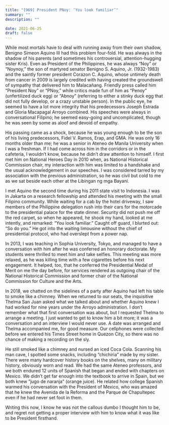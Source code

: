```yaml
---
title: "[969] President PNoy: ‘You look familiar’"
summary: ""
description: ""

date: 2021-06-25
draft: false
---
```


While most mortals have to deal with running away from their own shadow, Benigno Simeon Aquino III had this problem four-fold. He was always in the shadow of his parents (and sometimes his controversial, attention-hugging sister Kris). Even as President of the Philippines, he was always “Noy” or “Noynoy,” the son of martyred senator Benigno S. Aquino, Jr. (1932-1983) and the saintly former president Corazon C. Aquino, whose untimely death from cancer in 2009 is largely credited with having created the groundswell of sympathy that delivered him to Malacañang. Friendly press called him “President Noy” or “PNoy,” while critics made fun of him as “Penoy” (unfertilized duck egg) or “Abnoy” (referring to either a stinky duck egg that did not fully develop, or a crazy unstable person). In the public eye, he seemed to have a lot more integrity that his predecessors Joseph Estrada and Gloria Macapagal Arroyo combined. His speeches were always in conversational Filipino; he seemed easy-going and uncomplicated, though he was seen by some as aloof and devoid of empathy.

His passing came as a shock, because he was young enough to be the son of his living predecessors, Fidel V. Ramos, Erap, and GMA. He was only 16 months older than me; he was a senior in Ateneo de Manila University when I was a freshman. If I had come across him in the corridors or in the cafeteria, I wouldn’t know, because he didn’t draw attention to himself. I first met him on National Heroes Day in 2010 when, as National Historical Commission chair, my interaction with him was limited to a handshake and the usual acknowledgement in our speeches. I was considered tarred by my association with the previous administration, so he was civil but cold to me as we sat beside each other at the Libingan ng mga Bayani.

I met Aquino the second time during his 2011 state visit to Indonesia. I was in Jakarta on a research fellowship and attended his meeting with the small Filipino community. While waiting for a cab by the hotel driveway, I saw members of the Philippine delegation rush into their cars for the motorcade to the presidential palace for the state dinner. Security did not push me off the red carpet, so when he appeared, he shook my hand, looked at me intently, and remarked: “You look familiar.” Caught off guard, I blurted out: “So do you.” He got into the waiting limousine without the chief of presidential protocol, who had overslept from a power nap.

In 2013, I was teaching in Sophia University, Tokyo, and managed to have a conversation with him after he was conferred an honorary doctorate. My students were thrilled to meet him and take selfies. This meeting was more relaxed, as he was killing time with a few cigarettes before his next engagement. It helped, too, that he conferred the Presidential Medal of Merit on me the day before, for services rendered as outgoing chair of the National Historical Commission and former chair of the National Commission for Culture and the Arts.

In 2018, we chatted on the sidelines of a party after Aquino had left his table to smoke like a chimney. When we returned to our seats, the inquisitive Thelma San Juan asked what we talked about and whether Aquino knew I had worked for nine years under the Arroyo administration. I don’t remember what that first conversation was about, but I requested Thelma to arrange a meeting. I just wanted to get to know him a bit more; it was a conversation and an interview I would never use. A date was arranged and Thelma accompanied me, for good measure. Our cellphones were collected before we entered his Times Street home in Quezon City, so there was no chance of making a recording on the sly.

He still smoked like a chimney and nursed an iced Coca Cola. Scanning his man cave, I spotted some snacks, including “chichiria” made by my sister. There were many hardcover history books on the shelves, many on military history, obviously worn and read. We had the same Ateneo professors, and we both endured 12 units of Spanish that began and ended with chapters on Mexico. We didn’t get far enough into the textbook to arrive in Spain, but we both knew “jugo de naranja” (orange juice). He related how college Spanish warmed his conversation with the President of Mexico, who was amazed that he knew the Avenida de la Reforma and the Parque de Chapultepec even if he had never set foot in them.

Writing this now, I know he was not the callous dumbo I thought him to be, and regret not getting a proper interview with him to know what it was like to be President firsthand.
